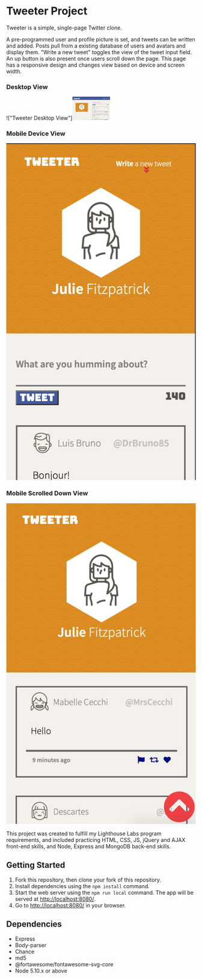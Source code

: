 # Tweeter Project

Tweeter is a simple, single-page Twitter clone.

A pre-programmed user and profile picture is set, and tweets can be written and added. Posts pull from a existing database of users and avatars and display them. 
"Write a new tweet" toggles the view of the tweet input field. An up button is also present once users scroll down the page. 
This page has a responsive design and changes view based on device and screen width.

### Desktop View

!["Tweeter Desktop View"]<img src="https://github.com/julezfitz/tweeter/blob/master/docs/Desktop-View.png?raw=true" width="100">

### Mobile Device View

!["Tweeter Mobile View"](https://github.com/julezfitz/tweeter/blob/master/docs/Mobile-View-Tweet.png)

### Mobile Scrolled Down View

!["Tweeter Mobile Scrolled Down View"](https://github.com/julezfitz/tweeter/blob/master/docs/Mobile-View-Up.png)

This project was created to fulfill my Lighthouse Labs program requirements, and included practicing HTML, CSS, JS, jQuery and AJAX front-end skills, and Node, Express and MongoDB back-end skills.

## Getting Started

1. Fork this repository, then clone your fork of this repository.
2. Install dependencies using the `npm install` command.
3. Start the web server using the `npm run local` command. The app will be served at <http://localhost:8080/>.
4. Go to <http://localhost:8080/> in your browser.

## Dependencies

- Express
- Body-parser
- Chance
- md5
- @fortawesome/fontawesome-svg-core
- Node 5.10.x or above
